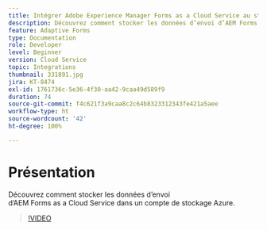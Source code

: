 ```yaml
---
title: Intégrer Adobe Experience Manager Forms as a Cloud Service au stockage Azure
description: Découvrez comment stocker les données d’envoi d’AEM Forms dans un compte de stockage Azure.
feature: Adaptive Forms
type: Documentation
role: Developer
level: Beginner
version: Cloud Service
topic: Integrations
thumbnail: 331891.jpg
jira: KT-8474
exl-id: 1761736c-5e36-4f30-aa42-9caa49d589f9
duration: 74
source-git-commit: f4c621f3a9caa8c2c64b8323312343fe421a5aee
workflow-type: ht
source-wordcount: '42'
ht-degree: 100%

---
```


# Présentation

Découvrez comment stocker les données d’envoi d’AEM Forms as a Cloud Service dans un compte de stockage Azure.

>[!VIDEO](https://video.tv.adobe.com/v/336028?quality=12&learn=on)
